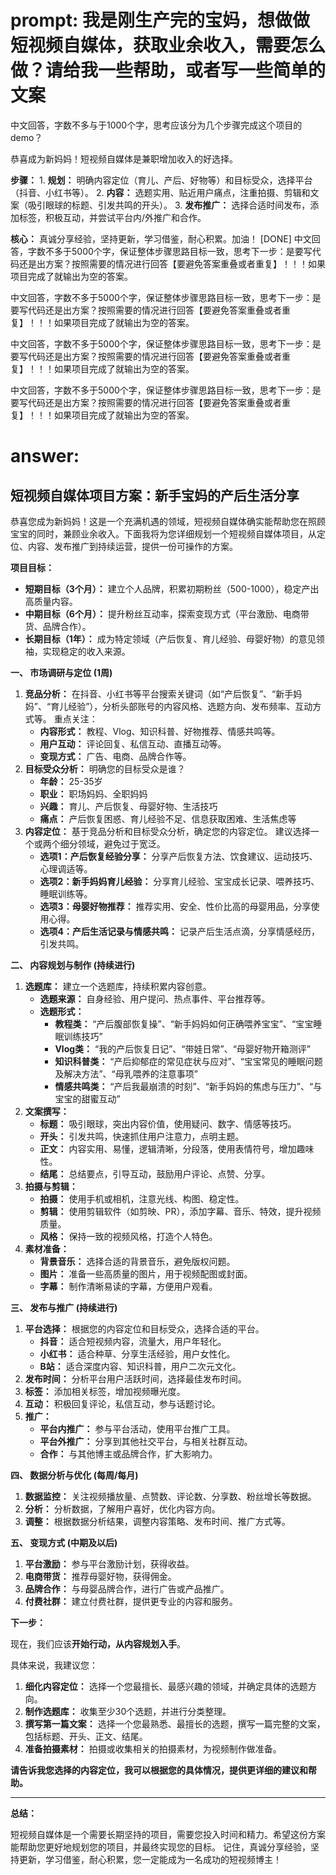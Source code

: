 # prompt: 我是刚生产完的宝妈，想做做短视频自媒体，获取业余收入，需要怎么做？请给我一些帮助，或者写一些简单的文案
中文回答，字数不多与于1000个字，思考应该分为几个步骤完成这个项目的demo？

恭喜成为新妈妈！短视频自媒体是兼职增加收入的好选择。

**步骤：** 1. **规划：** 明确内容定位（育儿、产后、好物等）和目标受众，选择平台（抖音、小红书等）。 2. **内容：** 选题实用、贴近用户痛点，注重拍摄、剪辑和文案（吸引眼球的标题、引发共鸣的开头）。 3. **发布推广：** 选择合适时间发布，添加标签，积极互动，并尝试平台内/外推广和合作。

**核心：** 真诚分享经验，坚持更新，学习借鉴，耐心积累。加油！
[DONE]
中文回答，字数不多于5000个字，保证整体步骤思路目标一致，思考下一步：是要写代码还是出方案？按照需要的情况进行回答【要避免答案重叠或者重复】！！！如果项目完成了就输出为空的答案。


中文回答，字数不多于5000个字，保证整体步骤思路目标一致，思考下一步：是要写代码还是出方案？按照需要的情况进行回答【要避免答案重叠或者重复】！！！如果项目完成了就输出为空的答案。


中文回答，字数不多于5000个字，保证整体步骤思路目标一致，思考下一步：是要写代码还是出方案？按照需要的情况进行回答【要避免答案重叠或者重复】！！！如果项目完成了就输出为空的答案。


中文回答，字数不多于5000个字，保证整体步骤思路目标一致，思考下一步：是要写代码还是出方案？按照需要的情况进行回答【要避免答案重叠或者重复】！！！如果项目完成了就输出为空的答案。

# answer: 
 ## 短视频自媒体项目方案：新手宝妈的产后生活分享

恭喜您成为新妈妈！这是一个充满机遇的领域，短视频自媒体确实能帮助您在照顾宝宝的同时，兼顾业余收入。下面我将为您详细规划一个短视频自媒体项目，从定位、内容、发布推广到持续运营，提供一份可操作的方案。

**项目目标：**

*   **短期目标（3个月）：** 建立个人品牌，积累初期粉丝（500-1000），稳定产出高质量内容。
*   **中期目标（6个月）：** 提升粉丝互动率，探索变现方式（平台激励、电商带货、品牌合作）。
*   **长期目标（1年）：** 成为特定领域（产后恢复、育儿经验、母婴好物）的意见领袖，实现稳定的收入来源。

**一、 市场调研与定位 (1周)**

1.  **竞品分析：** 在抖音、小红书等平台搜索关键词（如“产后恢复”、“新手妈妈”、“育儿经验”），分析头部账号的内容风格、选题方向、发布频率、互动方式等。 重点关注：
    *   **内容形式：** 教程、Vlog、知识科普、好物推荐、情感共鸣等。
    *   **用户互动：** 评论回复、私信互动、直播互动等。
    *   **变现方式：** 广告、电商、品牌合作等。
2.  **目标受众分析：** 明确您的目标受众是谁？
    *   **年龄：** 25-35岁
    *   **职业：** 职场妈妈、全职妈妈
    *   **兴趣：** 育儿、产后恢复、母婴好物、生活技巧
    *   **痛点：** 产后恢复困惑、育儿经验不足、信息获取困难、生活焦虑等
3.  **内容定位：** 基于竞品分析和目标受众分析，确定您的内容定位。 建议选择一个或两个细分领域，避免过于宽泛。
    *   **选项1：产后恢复经验分享：** 分享产后恢复方法、饮食建议、运动技巧、心理调适等。
    *   **选项2：新手妈妈育儿经验：** 分享育儿经验、宝宝成长记录、喂养技巧、睡眠训练等。
    *   **选项3：母婴好物推荐：** 推荐实用、安全、性价比高的母婴用品，分享使用心得。
    *   **选项4：产后生活记录与情感共鸣：** 记录产后生活点滴，分享情感经历，引发共鸣。

**二、 内容规划与制作 (持续进行)**

1.  **选题库：** 建立一个选题库，持续积累内容创意。
    *   **选题来源：** 自身经验、用户提问、热点事件、平台推荐等。
    *   **选题形式：**
        *   **教程类：** “产后腹部恢复操”、“新手妈妈如何正确喂养宝宝”、“宝宝睡眠训练技巧”
        *   **Vlog类：** “我的产后恢复日记”、“带娃日常”、“母婴好物开箱测评”
        *   **知识科普类：** “产后抑郁症的常见症状与应对”、“宝宝常见的睡眠问题及解决方法”、“母乳喂养的注意事项”
        *   **情感共鸣类：** “产后我最崩溃的时刻”、“新手妈妈的焦虑与压力”、“与宝宝的甜蜜互动”
2.  **文案撰写：**
    *   **标题：** 吸引眼球，突出内容价值，使用疑问、数字、情感等技巧。
    *   **开头：** 引发共鸣，快速抓住用户注意力，点明主题。
    *   **正文：** 内容实用、易懂，逻辑清晰，分段落，使用表情符号，增加趣味性。
    *   **结尾：** 总结要点，引导互动，鼓励用户评论、点赞、分享。
3.  **拍摄与剪辑：**
    *   **拍摄：** 使用手机或相机，注意光线、构图、稳定性。
    *   **剪辑：** 使用剪辑软件（如剪映、PR），添加字幕、音乐、特效，提升视频质量。
    *   **风格：** 保持一致的视频风格，打造个人特色。
4.  **素材准备：**
    *   **背景音乐：** 选择合适的背景音乐，避免版权问题。
    *   **图片：** 准备一些高质量的图片，用于视频配图或封面。
    *   **字幕：** 制作清晰易读的字幕，方便用户观看。

**三、 发布与推广 (持续进行)**

1.  **平台选择：** 根据您的内容定位和目标受众，选择合适的平台。
    *   **抖音：** 适合短视频内容，流量大，用户年轻化。
    *   **小红书：** 适合种草、分享生活经验，用户女性化。
    *   **B站：** 适合深度内容、知识科普，用户二次元文化。
2.  **发布时间：** 分析平台用户活跃时间，选择最佳发布时间。
3.  **标签：** 添加相关标签，增加视频曝光度。
4.  **互动：** 积极回复评论，私信互动，参与话题讨论。
5.  **推广：**
    *   **平台内推广：** 参与平台活动，使用平台推广工具。
    *   **平台外推广：** 分享到其他社交平台，与相关社群互动。
    *   **合作：** 与其他博主或品牌合作，扩大影响力。

**四、 数据分析与优化 (每周/每月)**

1.  **数据监控：** 关注视频播放量、点赞数、评论数、分享数、粉丝增长等数据。
2.  **分析：** 分析数据，了解用户喜好，优化内容方向。
3.  **调整：** 根据数据分析结果，调整内容策略、发布时间、推广方式等。

**五、 变现方式 (中期及以后)**

1.  **平台激励：** 参与平台激励计划，获得收益。
2.  **电商带货：** 推荐母婴好物，获得佣金。
3.  **品牌合作：** 与母婴品牌合作，进行广告或产品推广。
4.  **付费社群：** 建立付费社群，提供更专业的内容和服务。

**下一步：**

现在，我们应该**开始行动，从内容规划入手**。

具体来说，我建议您：

1.  **细化内容定位：** 选择一个您最擅长、最感兴趣的领域，并确定具体的选题方向。
2.  **制作选题库：** 收集至少30个选题，并进行分类整理。
3.  **撰写第一篇文案：** 选择一个您最熟悉、最擅长的选题，撰写一篇完整的文案，包括标题、开头、正文、结尾。
4.  **准备拍摄素材：** 拍摄或收集相关的拍摄素材，为视频制作做准备。

**请告诉我您选择的内容定位，我可以根据您的具体情况，提供更详细的建议和帮助。**

---

**总结：**

短视频自媒体是一个需要长期坚持的项目，需要您投入时间和精力。希望这份方案能帮助您更好地规划您的项目，并最终实现您的目标。 记住，真诚分享经验，坚持更新，学习借鉴，耐心积累，您一定能成为一名成功的短视频博主！

